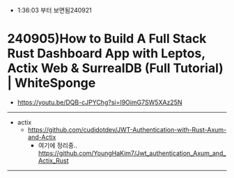 - 1:36:03 부터 보면됨240921

# 240905)How to Build A Full Stack Rust Dashboard App with Leptos, Actix Web & SurrealDB (Full Tutorial) | WhiteSponge
- https://youtu.be/DQB-cJPYChg?si=I9OimG7SW5XAz25N

<hr>

- actix
  - https://github.com/cudidotdev/JWT-Authentication-with-Rust-Axum-and-Actix
    - 여기에 정리중.. https://github.com/YoungHaKim7/Jwt_authentication_Axum_and_Actix_Rust

<hr>
